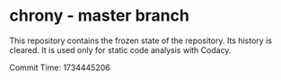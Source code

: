 # chrony - master branch

This repository contains the frozen state of the repository.
Its history is cleared. It is used only for static code
analysis with Codacy.

Commit Time: 1734445206